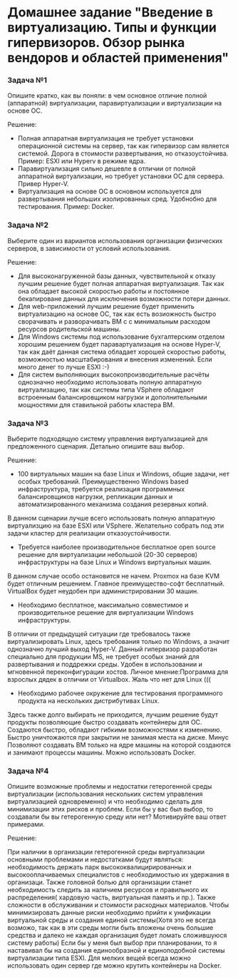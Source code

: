 # Домашнее задание "Введение в виртуализацию. Типы и функции гипервизоров. Обзор рынка вендоров и областей применения"


### Задача №1

Опишите кратко, как вы поняли: в чем основное отличие полной (аппаратной) виртуализации, паравиртуализации и виртуализации на основе ОС.

Решение:

* Полная аппаратная виртуализация не требует установки операционной системы на сервер, так как гипервизор сам является системой. Дорога в стоимости развертывания, но отказоустойчива. Пример: ESXI или Hyperv в режиме ядра.
*  Паравиртуализация сильно дешевле в отличии от полной аппаратной виртуализации, но требует установки ОС для сервера. Привер Hyper-V.
*  Виртуализация на основе ОС в основном используется для развертывания небольших изолированных сред. Удобнобно для тестирования. Пример: Docker.

### Задача №2

Выберите один из вариантов использования организации физических серверов, в зависимости от условий использования.

Решение:

* Для высоконагруженной базы данных, чувствительной к отказу лучшим решение будет полная аппаратная виртуализация. Так как она обладает высокой скоростью работы и постоянное бекапироване данных для исключения возможности потери данных.
* Для web-приложений лучшим решение будет применить виртуализацию на основе ОС, так как есть возиожность быстро сворачивать и разворачивать ВМ c с минимальным расходом ресурсов родительской машины.
* Для Windows системы под использование бухгалтерским отделом хорошим решением будет паравартуализация на основе Hyper-V, так как даёт данная система обладает хорошей скоростью работы, возможностью масштабирования и внесения изменений. Если много денег то лучше ESXI :-)
* Для систем выполняющих высокопроизводительные расчёты однозначно необходимо использовать полную аппаратную виртуализацию, так как системы типа VSphere обладают встроенным балансировщиком нагрузки и дополнительными мощностями для ставильной работы кластера ВМ.

### Задача №3

Выберите подходящую систему управления виртуализацией для предложенного сценария. Детально опишите ваш выбор.

Решение:

* 100 виртуальных машин на базе Linux и Windows, общие задачи, нет особых требований. Преимущественно Windows based инфраструктура, требуется реализация программных балансировщиков нагрузки, репликации данных и автоматизированного механизма создания резервных копий.

В данном сценарии лучше всего использовать полную аппаратную виртуализцию на базе ESXI или VSphere. Желательно собрать под эти задачи кластер для реализации отказоустойчивости.

* Требуется наиболее производительное бесплатное open source решение для виртуализации небольшой (20-30 серверов) инфраструктуры на базе Linux и Windows виртуальных машин.

В данном случае особо остановится не начем. Proxmox на базе KVM будет отличным решением. Главное преимущество-софт бесплатный. VirtualBox будет неудобен при администрировании 30 машин.

* Необходимо бесплатное, максимально совместимое и производительное решение для виртуализации Windows инфраструктуры.

В отличии от предыдущей ситуации где требовалось также виртуализировать Linux, здесь требования только по Windows, а значит однозначно лучший выход Hyper-V. Данный гипервизор разработан специально для продукции MS, не требует особых знаний для развертывания и поддрежки среды. Удобен в использовании и мгновенной переконфигурации хостов. Личное мнение:Программа для взрослых дядек в отличии от Virtualbox. Жаль что нет для Linux (((

* Необходимо рабочее окружение для тестирования программного продукта на нескольких дистрибутивах Linux.

Здесь также долго выбирать не приходится, лучшим решение будут продукты позволяющие быстро создавать контейнеры для ОС. Создаются быстро, обладают гибкими возможностями к изменению. Быстро уничтожаются при закрытии не занимая места на диске. Минус Позволяют создавать ВМ только на ядре машины на которой создаются и занимают процессы машины. Можно использовать Docker.

### Задача №4

Опишите возможные проблемы и недостатки гетерогенной среды виртуализации (использования нескольких систем управления виртуализацией одновременно) и что необходимо сделать для минимизации этих рисков и проблем. Если бы у вас был выбор, то создавали бы вы гетерогенную среду или нет? Мотивируйте ваш ответ примерами.

Решение:

При наличии в организации гетерогенной среды виртуализации основными проблемами и недостатками будут являться: необходимость держать парк высококвалицирированных и высокооплачиваемых специалистов с необходимостью их удержания в организаци. Также головной болью для организации станет необходимость следить за наличием ресурсов и правильного их распределения( хардовую часть, виртуальная память и пр.). Также сложности в обслуживании и стоимости расходных материалов.
Чтобы минимизировать данные риски необходимо прийти к унификации виртуальной среды и создания единой системы(Хотя это не всегда возможо, так как в эти среды могли быть вложены очень большие средства и далеко не каждая организация будет ломать сложившуюся систему работы)
Если бы у меня был выбор при планировании, то я наставивал бы на создания единообразной и единоподобной системы виртуализации типа ESXI. Для мелких вещей всегда можно использовать один сервер где можно крутить контейнеры на Docker.
